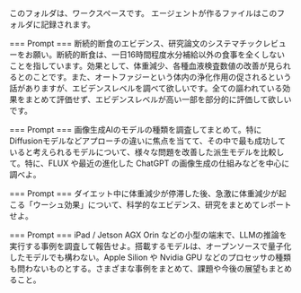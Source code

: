 このフォルダは、ワークスペースです。
エージェントが作るファイルはこのフォルダに記録されます。

=== Prompt ===
断続的断食のエビデンス、研究論文のシステマチックレビューをお願い。断続的断食は、一日16時間程度水分補給以外の食事を全くしないことを指しています。効果として、体重減少、各種血液検査数値の改善が見られるとのことです。また、オートファジーという体内の浄化作用の促されるという話がありますが、エビデンスレベルを調べて欲しいです。全ての謳われている効果をまとめて評価せず、エビデンスレベルが高い一部を部分的に評価して欲しいです。

=== Prompt ===
画像生成AIのモデルの種類を調査してまとめて。特にDiffusionモデルなどアプローチの違いに焦点を当てて、その中で最も成功していると考えられるモデルについて、様々な問題を改善した派生モデルを比較して。特に、FLUX や最近の進化した ChatGPT の画像生成の仕組みなどを中心に調べよ。

=== Prompt ===
ダイエット中に体重減少が停滞した後、急激に体重減少が起こる「ウーシュ効果」について、科学的なエビデンス、研究をまとめてレポートせよ。

=== Prompt ===
iPad / Jetson AGX Orin などの小型の端末で、LLMの推論を実行する事例を調査して報告せよ。搭載するモデルは、オープンソースで量子化したモデルでも構わない。Apple Silion や Nvidia GPU などのプロセッサの種類も問わないものとする。さまざまな事例をまとめて、課題や今後の展望もまとめること。